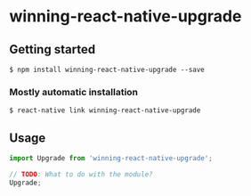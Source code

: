 # winning-react-native-upgrade

## Getting started

`$ npm install winning-react-native-upgrade --save`

### Mostly automatic installation

`$ react-native link winning-react-native-upgrade`

## Usage
```javascript
import Upgrade from 'winning-react-native-upgrade';

// TODO: What to do with the module?
Upgrade;
```
